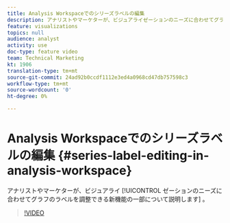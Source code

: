 ```yaml
---
title: Analysis Workspaceでのシリーズラベルの編集
description: アナリストやマーケターが、ビジュアライゼーションのニーズに合わせてグラフのラベルを調整できる新機能の一部について説明します。
feature: visualizations
topics: null
audience: analyst
activity: use
doc-type: feature video
team: Technical Marketing
kt: 1906
translation-type: tm+mt
source-git-commit: 24ad92b0ccdf1112e3ed4a0968cd47db757598c3
workflow-type: tm+mt
source-wordcount: '0'
ht-degree: 0%

---
```



# Analysis Workspaceでのシリーズラベルの編集 {#series-label-editing-in-analysis-workspace}

アナリストやマーケターが、ビジュアライ [!UICONTROL ゼーションのニーズに合わせてグラフのラベルを調整できる新機能の一部について説明します] 。

>[!VIDEO](https://video.tv.adobe.com/v/23728/?quality=12)
